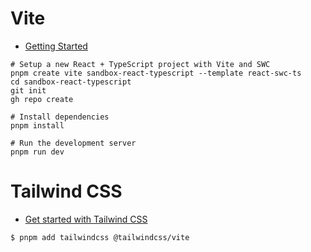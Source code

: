 # Vite

- [Getting Started](https://vite.dev/guide/)

```shell
# Setup a new React + TypeScript project with Vite and SWC
pnpm create vite sandbox-react-typescript --template react-swc-ts
cd sandbox-react-typescript
git init
gh repo create

# Install dependencies
pnpm install

# Run the development server
pnpm run dev
```

# Tailwind CSS

- [Get started with Tailwind CSS](https://tailwindcss.com/docs/installation/using-vite)

```shell
$ pnpm add tailwindcss @tailwindcss/vite
```
